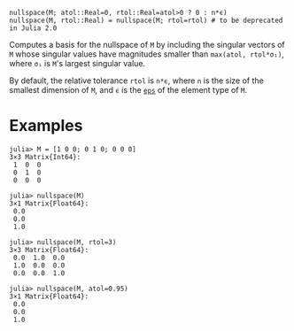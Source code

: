 ```
nullspace(M; atol::Real=0, rtol::Real=atol>0 ? 0 : n*ϵ)
nullspace(M, rtol::Real) = nullspace(M; rtol=rtol) # to be deprecated in Julia 2.0
```

Computes a basis for the nullspace of `M` by including the singular vectors of `M` whose singular values have magnitudes smaller than `max(atol, rtol*σ₁)`, where `σ₁` is `M`'s largest singular value.

By default, the relative tolerance `rtol` is `n*ϵ`, where `n` is the size of the smallest dimension of `M`, and `ϵ` is the [`eps`](@ref) of the element type of `M`.

# Examples

```jldoctest
julia> M = [1 0 0; 0 1 0; 0 0 0]
3×3 Matrix{Int64}:
 1  0  0
 0  1  0
 0  0  0

julia> nullspace(M)
3×1 Matrix{Float64}:
 0.0
 0.0
 1.0

julia> nullspace(M, rtol=3)
3×3 Matrix{Float64}:
 0.0  1.0  0.0
 1.0  0.0  0.0
 0.0  0.0  1.0

julia> nullspace(M, atol=0.95)
3×1 Matrix{Float64}:
 0.0
 0.0
 1.0
```

